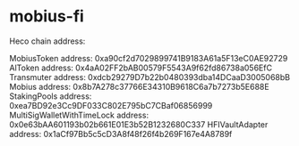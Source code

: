 # mobius-fi
Heco chain address:

MobiusToken  address: 0xa90cf2d7029899741B9183A61a5F13eC0AE92729
AlToken  address: 0x4aA02FF2bAB00579F5543A9f62fd86738a056EfC
Transmuter  address: 0xdcb29279D7b22b0480393dba14DCaaD3005068bB
Mobius  address: 0x8b7A278c37766E34310B9618C6a7b7273b5E688E
StakingPools  address: 0xea7BD92e3Cc9DF033C802E795bC7CBaf06856999
MultiSigWalletWithTimeLock  address: 0x0e63bAA601193b02b661E01E3b52B1232680C337
HFIVaultAdapter  address: 0x1aCf97Bb5c5cD3A8f48f26f4b269F167e4A8789f
